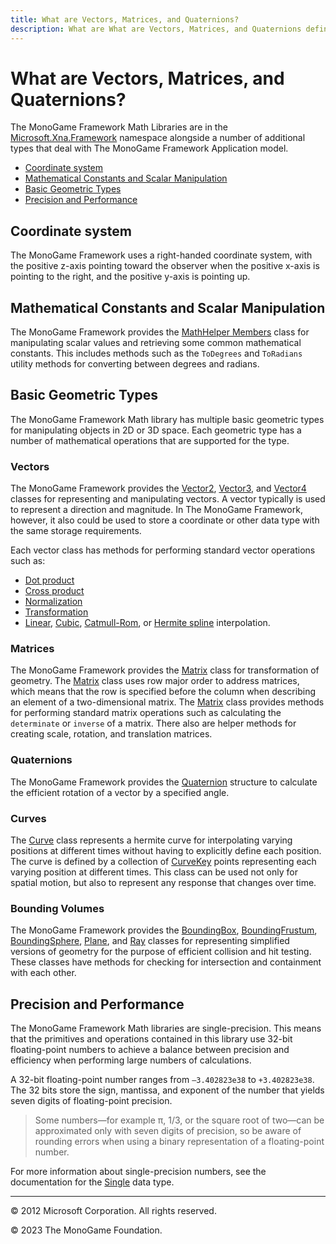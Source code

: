 ```yaml
---
title: What are Vectors, Matrices, and Quaternions?
description: What are What are Vectors, Matrices, and Quaternions definitions for MonoGame!
---
```


# What are Vectors, Matrices, and Quaternions?

The MonoGame Framework Math Libraries are in the [Microsoft.Xna.Framework](xref:Microsoft.Xna.Framework) namespace alongside a number of additional types that deal with The MonoGame Framework Application model.

* [Coordinate system](#coordinate-system)
* [Mathematical Constants and Scalar Manipulation](#mathematical-constants-and-scalar-manipulation)
* [Basic Geometric Types](#basic-geometric-types)
* [Precision and Performance](#precision-and-performance)

## Coordinate system

The MonoGame Framework uses a right-handed coordinate system, with the positive z-axis pointing toward the observer when the positive x-axis is pointing to the right, and the positive y-axis is pointing up.

## Mathematical Constants and Scalar Manipulation

The MonoGame Framework provides the [MathHelper Members](xref:Microsoft.Xna.Framework.MathHelper) class for manipulating scalar values and retrieving some common mathematical constants. This includes methods such as the ```ToDegrees``` and ```ToRadians``` utility methods for converting between degrees and radians.

## Basic Geometric Types

The MonoGame Framework Math library has multiple basic geometric types for manipulating objects in 2D or 3D space. Each geometric type has a number of mathematical operations that are supported for the type.

### Vectors

The MonoGame Framework provides the [Vector2](xref:Microsoft.Xna.Framework.Vector2), [Vector3](xref:Microsoft.Xna.Framework.Vector3), and [Vector4](xref:Microsoft.Xna.Framework.Vector4) classes for representing and manipulating vectors. A vector typically is used to represent a direction and magnitude. In The MonoGame Framework, however, it also could be used to store a coordinate or other data type with the same storage requirements.

Each vector class has methods for performing standard vector operations such as:

* [Dot product](/api/Microsoft.Xna.Framework.Vector3.html#Microsoft_Xna_Framework_Vector3_Dot_Microsoft_Xna_Framework_Vector3_Microsoft_Xna_Framework_Vector3_)
* [Cross product](/api/Microsoft.Xna.Framework.Vector3.html#Microsoft_Xna_Framework_Vector3_Cross_Microsoft_Xna_Framework_Vector3_Microsoft_Xna_Framework_Vector3_)
* [Normalization](/api/Microsoft.Xna.Framework.Vector3.html#Microsoft_Xna_Framework_Vector3_Normalize)
* [Transformation](/api/Microsoft.Xna.Framework.Vector3.html#Microsoft_Xna_Framework_Vector3_Transform_Microsoft_Xna_Framework_Vector3_Microsoft_Xna_Framework_Matrix_)
* [Linear](/api/Microsoft.Xna.Framework.Vector3.html#Microsoft_Xna_Framework_Vector3_Lerp_Microsoft_Xna_Framework_Vector3_Microsoft_Xna_Framework_Vector3_System_Single_), [Cubic](/api/Microsoft.Xna.Framework.Vector3.html#Microsoft_Xna_Framework_Vector3_SmoothStep_Microsoft_Xna_Framework_Vector3_Microsoft_Xna_Framework_Vector3_System_Single_), [Catmull-Rom](/api/Microsoft.Xna.Framework.Vector3.html#Microsoft_Xna_Framework_Vector3_CatmullRom_Microsoft_Xna_Framework_Vector3_Microsoft_Xna_Framework_Vector3_Microsoft_Xna_Framework_Vector3_Microsoft_Xna_Framework_Vector3_System_Single_), or [Hermite spline](/api/Microsoft.Xna.Framework.Vector3.html#Microsoft_Xna_Framework_Vector3_Hermite_Microsoft_Xna_Framework_Vector3_Microsoft_Xna_Framework_Vector3_Microsoft_Xna_Framework_Vector3_Microsoft_Xna_Framework_Vector3_System_Single_) interpolation.

### Matrices

The MonoGame Framework provides the [Matrix](xref:Microsoft.Xna.Framework.Matrix) class for transformation of geometry. The [Matrix](xref:Microsoft.Xna.Framework.Matrix) class uses row major order to address matrices, which means that the row is specified before the column when describing an element of a two-dimensional matrix. The [Matrix](xref:Microsoft.Xna.Framework.Matrix) class provides methods for performing standard matrix operations such as calculating the ```determinate``` or ```inverse``` of a matrix. There also are helper methods for creating scale, rotation, and translation matrices.

### Quaternions

The MonoGame Framework provides the [Quaternion](xref:Microsoft.Xna.Framework.Quaternion) structure to calculate the efficient rotation of a vector by a specified angle.

### Curves

The [Curve](xref:Microsoft.Xna.Framework.Curve) class represents a hermite curve for interpolating varying positions at different times without having to explicitly define each position. The curve is defined by a collection of [CurveKey](xref:Microsoft.Xna.Framework.CurveKey) points representing each varying position at different times. This class can be used not only for spatial motion, but also to represent any response that changes over time.

### Bounding Volumes

The MonoGame Framework provides the [BoundingBox](xref:Microsoft.Xna.Framework.BoundingBox), [BoundingFrustum](xref:Microsoft.Xna.Framework.BoundingFrustum), [BoundingSphere](xref:Microsoft.Xna.Framework.BoundingSphere), [Plane](xref:Microsoft.Xna.Framework.Plane), and [Ray](xref:Microsoft.Xna.Framework.Ray) classes for representing simplified versions of geometry for the purpose of efficient collision and hit testing. These classes have methods for checking for intersection and containment with each other.

## Precision and Performance

The MonoGame Framework Math libraries are single-precision. This means that the primitives and operations contained in this library use 32-bit floating-point numbers to achieve a balance between precision and efficiency when performing large numbers of calculations.

A 32-bit floating-point number ranges from ```–3.402823e38``` to ```+3.402823e38```. The 32 bits store the sign, mantissa, and exponent of the number that yields seven digits of floating-point precision. 

> Some numbers—for example π, 1/3, or the square root of two—can be approximated only with seven digits of precision, so be aware of rounding errors when using a binary representation of a floating-point number. 

For more information about single-precision numbers, see the documentation for the [Single](http://msdn.microsoft.com/en-us/library/system.single.aspx) data type.

---

© 2012 Microsoft Corporation. All rights reserved.  

© 2023 The MonoGame Foundation.
